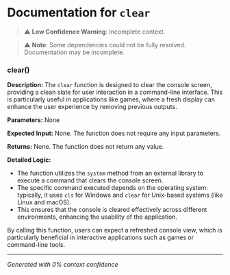 # Documentation for `clear`

> ⚠️ **Low Confidence Warning**: Incomplete context.


> ⚠️ **Note**: Some dependencies could not be fully resolved. Documentation may be incomplete.
### clear() 

**Description:**
The `clear` function is designed to clear the console screen, providing a clean slate for user interaction in a command-line interface. This is particularly useful in applications like games, where a fresh display can enhance the user experience by removing previous outputs.

**Parameters:**
None

**Expected Input:**
None. The function does not require any input parameters.

**Returns:**
None. The function does not return any value.

**Detailed Logic:**
- The function utilizes the `system` method from an external library to execute a command that clears the console screen.
- The specific command executed depends on the operating system: typically, it uses `cls` for Windows and `clear` for Unix-based systems (like Linux and macOS).
- This ensures that the console is cleared effectively across different environments, enhancing the usability of the application. 

By calling this function, users can expect a refreshed console view, which is particularly beneficial in interactive applications such as games or command-line tools.

---
*Generated with 0% context confidence*